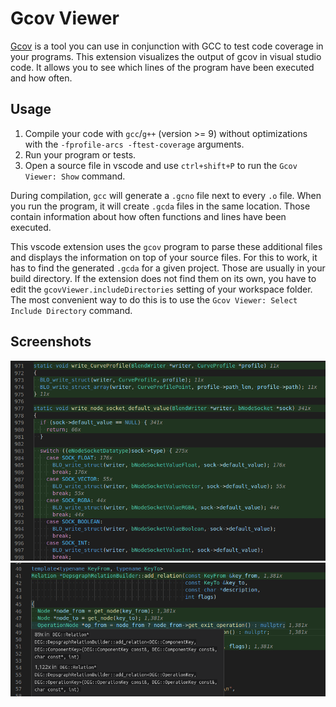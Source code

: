 # Gcov Viewer

[Gcov](https://gcc.gnu.org/onlinedocs/gcc/Gcov.html) is a tool you can use in conjunction with GCC to test code coverage in your programs. This extension visualizes the output of gcov in visual studio code. It allows you to see which lines of the program have been executed and how often.

## Usage

1. Compile your code with `gcc`/`g++` (version >= 9) without optimizations with the `-fprofile-arcs -ftest-coverage` arguments.
2. Run your program or tests.
3. Open a source file in vscode and use `ctrl+shift+P` to run the `Gcov Viewer: Show` command.

During compilation, `gcc` will generate a `.gcno` file next to every `.o` file. When you run the program, it will create `.gcda` files in the same location. Those contain information about how often functions and lines have been executed.

This vscode extension uses the `gcov` program to parse these additional files and displays the information on top of your source files. For this to work, it has to find the generated `.gcda` for a given project. Those are usually in your build directory. If the extension does not find them on its own, you have to edit the `gcovViewer.includeDirectories` setting of your workspace folder. The most convenient way to do this is to use the `Gcov Viewer: Select Include Directory` command.

## Screenshots

![image](images/code_highlight_example.png)
![image](images/template_example.png)
